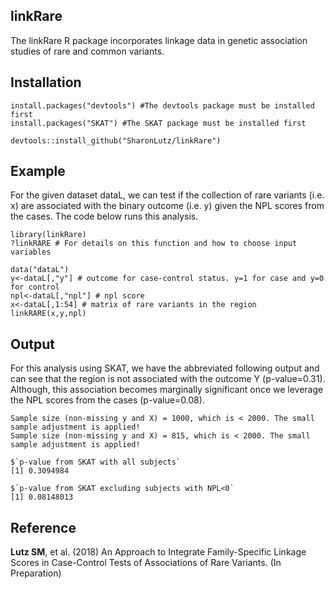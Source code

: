 ## linkRare

The linkRare R package incorporates linkage data in genetic association studies of rare and common variants. 

## Installation
```
install.packages("devtools") #The devtools package must be installed first
install.packages("SKAT") #The SKAT package must be installed first

devtools::install_github("SharonLutz/linkRare")
```
## Example
For the given dataset dataL, we can test if the collection of rare variants (i.e. x) are associated with the binary outcome (i.e. y) given the NPL scores from the cases. The code below runs this analysis.
```
library(linkRare)
?linkRARE # For details on this function and how to choose input variables

data("dataL")
y<-dataL[,"y"] # outcome for case-control status. y=1 for case and y=0 for control
npl<-dataL[,"npl"] # npl score
x<-dataL[,1:54] # matrix of rare variants in the region
linkRARE(x,y,npl)
```

## Output
For this analysis using SKAT, we have the abbreviated following output and can see that the region is not associated with the outcome Y (p-value=0.31). Although, this association becomes marginally significant once we leverage the NPL scores from the cases (p-value=0.08).
```
Sample size (non-missing y and X) = 1000, which is < 2000. The small sample adjustment is applied!
Sample size (non-missing y and X) = 815, which is < 2000. The small sample adjustment is applied!

$`p-value from SKAT with all subjects`
[1] 0.3094984

$`p-value from SKAT excluding subjects with NPL<0`
[1] 0.08148013
```

## Reference
**Lutz SM**, et al. (2018) An Approach to Integrate Family-Specific Linkage Scores in Case-Control Tests of Associations of Rare Variants. (In Preparation) 
